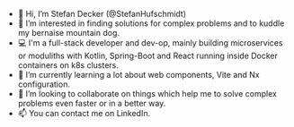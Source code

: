 - 👋 Hi, I’m Stefan Decker (@StefanHufschmidt)
- 👀 I’m interested in finding solutions for complex problems and to kuddle my bernaise mountain dog.
- :computer: I'm a full-stack developer and dev-op, mainly building microservices or moduliths with Kotlin, Spring-Boot and React running inside Docker containers on k8s clusters.
- 🌱 I’m currently learning a lot about web components, Vite and Nx configuration.
- 💞️ I’m looking to collaborate on things which help me to solve complex problems even faster or in a better way.
- 📫 You can contact me on LinkedIn.

<!---
StefanHufschmidt/StefanHufschmidt is a ✨ special ✨ repository because its `README.md` (this file) appears on your GitHub profile.
You can click the Preview link to take a look at your changes.
--->
